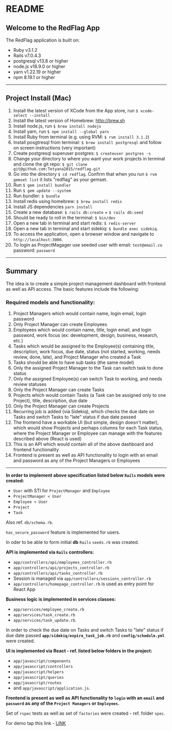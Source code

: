 # README

## Welcome to the RedFlag App

The RedFlag application is built on:
* Ruby v3.1.2
* Rails  v7.0.4.3
* postgresql v13.8 or higher
* node.js v18.9.0 or higher
* yarn v1.22.19 or higher
* npm 8.19.1 or higher


---

## Project Install (Mac)

1. Install the latest version of XCode from the App store, run `$ xcode-select --install`
2. Install the latest version of Homebrew: http://brew.sh
3. Install node.js, run `$ brew install nodejs`
4. Install yarn, run `$ npm install --global yarn`
5. Install Ruby from terminal (e.g. using RVM: `$ rvm install 3.1.2`)
6. Install posgtresql from terminal: `$ brew install postgresql` and follow on screen instructions (very important)
7. Create postgresql superuser postgres: `$ createuser postgres -s`
8. Change your directory to where you want your work projects in terminal and clone the git repo: `$ git clone git@github.com:Tetyana2015/redflag.git`
9. Go into the directory `$ cd redflag`. Confirm that when you run `$ rvm gemset list` it lists "redflag" as your gemset.
10. Run `$ gem install bundler`
11. Run `$ gem update --system`
12. Run bundler: `$ bundle`
13. Install redis using homebrew: `$ brew install redis`
14. Install JS dependencies `yarn install`
15. Create a new database: `$ rails db:create` + `$ rails db:seed`
16. Should be ready to roll in the terminal: `$ bin/dev`
17. Open a new tab in terminal and start redis: `$ redis-server`
18. Open a new tab in terminal and start sidekiq: `$ bundle exec sidekiq`. 
19. To access the application, open a browser window and navigate to `http://localhost:3000`.
20. To login as ProjectMagager use seeded user with email: `test@email.co` password: `password` 

---

## Summary
The idea is to create a simple project management dashboard with frontend as well as API access. The basic features include the following:

### Required models and functionality:
1. Project Managers which would contain name, login email, login password
2. Only Project Manager can create Employees
3. Employees which would contain name, title, login email, and login password, work focus (ex: development, design, business, research, etc.)
4. Tasks which would be assigned to the Employee(s) containing title, description, work focus, due date, status (not started, working, needs review, done, late), and Project Manager who created a Task
5. Tasks should be able to have sub tasks (the same model)
6. Only the assigned Project Manager to the Task can switch task to done status
7. Only the assigned Employee(s) can switch Task to working, and needs review statuses
8. Only the Project Manager can create Tasks
9. Projects which would contain Tasks (a Task can be assigned only to one Project), title, description, due date
10. Only the Project Manager can create Projects
11. Recurring job is added (via Sidekiq), which checks the due date on Tasks and switch Tasks to "late" status if due date passed
12. The frontend have a workable UI (but simple, design doesn't matter), which would show Projects and perhaps columns for each Task status, where the Project Manager or Employee can manage with the features described above (React is used)
13. This is an API which would contain all of the above dashboard and frontend functionality
14. Frontend is present as well as API functionality to login with an email and password as any of the Project Managers or Employees

--- 

**In order to implement above specification listed below `Rails` models were created:**
* `User` with STI for `ProjectManager` and `Employee`
* `ProjectManager < User`
* `Employee < User`
* `Project`
* `Task`

Also ref. `db/schema.rb`.

`has_secure_password` feature is implemented for users.

In oder to be able to form initial **db** `Rails` `seeds.rb` was created.

**API is implemented via `Rails` controllers:**
* `app/controllers/api/employees_controller.rb`
* `app/controllers/api/projects_controller.rb`
* `app/controllers/api/tasks_controller.rb`
* Session is managed via `app/controllers/sessions_controller.rb`
* `app/controllers/homepage_controller.rb` is used as entry point for React App

**Business logic is implemented in services classes:**
* `app/services/employee_create.rb`
* `app/services/task_create.rb`
* `app/services/task_update.rb`.

In order to check the due date on Tasks and switch Tasks to "late" status if due date passed
**`app/sidekiq/expire_task_job.rb`** and **`config/schedule.yml`** were created.

**UI is implemented via React - ref. listed below folders in the project:**
* `app/javascript/components`
* `app/javascript/controllers`
* `app/javascript/helpers`
* `app/javascript/queries`
* `app/javascript/routes`
* and `app/javascript/application.js`.

**Frontend is present as well as API functionality to `login` with an `email` and `password` as any of the `Project Managers` or `Employees`.**

Set of `rspec` tests as well as set of `factories` were created - ref. folder `spec`.

For demo tap this link - [LINK](https://www.loom.com/share/5b6fcc35b51d463ea376e296fc81977a)
